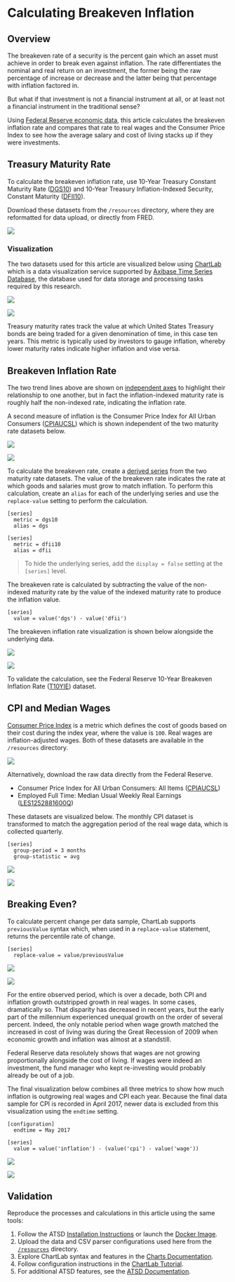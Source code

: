 # Calculating Breakeven Inflation

## Overview

The breakeven rate of a security is the percent gain which an asset must achieve in order to break even against inflation. The rate differentiates the nominal and real return on an investment, the former being the raw percentage of increase or decrease and the latter being that percentage with inflation factored in.

But what if that investment is not a financial instrument at all, or at least not a financial instrument in the traditional sense?

Using [Federal Reserve economic data](https://fred.stlouisfed.org/), this article calculates the breakeven inflation rate and compares that rate to real wages and the Consumer Price Index to see how the average salary and cost of living stacks up if they were investments.

## Treasury Maturity Rate

To calculate the breakeven inflation rate, use 10-Year Treasury Constant Maturity Rate ([DGS10](https://fred.stlouisfed.org/series/DGS10)) and 10-Year Treasury Inflation-Indexed Security, Constant Maturity ([DFII10](https://fred.stlouisfed.org/series/DFII10)).

Download these datasets from the `/resources` directory, where they are reformatted for data upload, or directly from FRED.

[![](./images/button-download.png)](./resources/README.md)

### Visualization

The two datasets used for this article are visualized below using [ChartLab](https://github.com/axibase/charts/blob/master/README.md) which is a data visualization service supported by [Axibase Time Series Database](https://axibase.com/docs/atsd/), the database used for data storage and processing tasks required by this research.

![](./images/maturity-rate-raw.png)

[![](./images/button.png)](https://apps.axibase.com/chartlab/4cb24313)

Treasury maturity rates track the value at which United States Treasury bonds are being traded for a given denomination of time, in this case ten years. This metric is typically used by investors to gauge inflation, whereby lower maturity rates indicate higher inflation and vise versa.

## Breakeven Inflation Rate

The two trend lines above are shown on [independent axes](https://github.com/axibase/charts/blob/master/widgets/time-chart/README.md#dual-axis) to highlight their relationship to one another, but in fact the inflation-indexed maturity rate is roughly half the non-indexed rate, indicating the inflation rate.

A second measure of inflation is the Consumer Price Index for All Urban Consumers ([CPIAUCSL](https://fred.stlouisfed.org/series/CPIAUCSL)) which is shown independent of the two maturity rate datasets below.

![](./images/maturity-and-inflation.png)

[![](./images/button.png)](https://apps.axibase.com/chartlab/3788ec10)

To calculate the breakeven rate, create a [derived series](../../tutorials/add-calculated-value/README.md) from the two maturity rate datasets. The value of the breakeven rate indicates the rate at which goods and salaries must grow to match inflation. To perform this calculation, create an `alias` for each of the underlying series and use the `replace-value` setting to perform the calculation.

```ls
[series]
  metric = dgs10
  alias = dgs
  
[series]
  metric = dfii10
  alias = dfii
```

> To hide the underlying series, add the `display = false` setting at the `[series]` level.

The breakeven rate is calculated by subtracting the value of the non-indexed maturity rate by the value of the indexed maturity rate to produce the inflation value.

```ls
[series]
  value = value('dgs') - value('dfii')
```

The breakeven inflation rate visualization is shown below alongside the underlying data.

![](./images/breakeven.png)

[![](./images/button.png)](https://apps.axibase.com/chartlab/78a12181)

To validate the calculation, see the Federal Reserve 10-Year Breakeven Inflation Rate ([T10YIE](https://fred.stlouisfed.org/series/T10YIE)) dataset.

## CPI and Median Wages

[Consumer Price Index](../../research/analysis/cpi-ppi.png) is a metric which defines the cost of goods based on their cost during the index year, where the value is `100`. Real wages are inflation-adjusted wages. Both of these datasets are available in the `/resources` directory.

[![](./images/button-download.png)](./resources/README.md)

Alternatively, download the raw data directly from the Federal Reserve.

* Consumer Price Index for All Urban Consumers: All Items ([CPIAUCSL](https://fred.stlouisfed.org/series/CPIAUCSL))
* Employed Full Time: Median Usual Weekly Real Earnings ([LES1252881600Q](https://fred.stlouisfed.org/series/LES1252881600Q))

These datasets are visualized below. The monthly CPI dataset is transformed to match the aggregation period of the real wage data, which is collected quarterly.

```ls
[series]
  group-period = 3 months
  group-statistic = avg
```

![](./images/cpi-and-wages.png)

[![](./images/button.png)](https://apps.axibase.com/chartlab/aa6d135d)

<!-- markdownlint-disable MD026 -->

## Breaking Even?

<!-- markdownlint-enable MD026 -->

To calculate percent change per data sample, ChartLab supports `previousValue` syntax which, when used in a `replace-value` statement, returns the percentile rate of change.

```ls
[series]
  replace-value = value/previousValue
```

![](./images/cpi-wage-inflation.png)

[![](./images/button.png)](https://apps.axibase.com/chartlab/c79abd79)

For the entire observed period, which is over a decade, both CPI and inflation growth outstripped growth in real wages. In some cases, dramatically so. That disparity has decreased in recent years, but the early part of the millennium experienced unequal growth on the order of several percent. Indeed, the only notable period when wage growth matched the increased in cost of living was during the Great Recession of 2009 when economic growth and inflation was almost at a standstill.

<!-- markdownlint-disable MD102 -->

Federal Reserve data resolutely shows that wages are not growing proportionally alongside the cost of living. If wages were indeed an investment, the fund manager who kept re-investing would probably already be out of a job.

<!-- markdownlint-enable MD102 -->

The final visualization below combines all three metrics to show how much inflation is outgrowing real wages and CPI each year. Because the final data sample for CPI is recorded in April 2017, newer data is excluded from this visualization using the `endtime` setting.

```ls
[configuration]
  endtime = May 2017

[series]
  value = value('inflation') - (value('cpi') - value('wage'))
```

![](./images/inflation-growth.png)

[![](./images/button.png)](https://apps.axibase.com/chartlab/08c0d788)

## Validation

Reproduce the processes and calculations in this article using the same tools:

1. Follow the ATSD [Installation Instructions](https://axibase.com/docs/atsd/installation/) or launch the [Docker Image](https://axibase.com/docs/atsd/installation/docker.html).
1. Upload the data and CSV parser configurations used here from the [`/resources`](./resources/README.md) directory.
1. Explore ChartLab syntax and features in the [Charts Documentation](https://github.com/axibase/charts/blob/master/README.md).
1. Follow configuration instructions in the [ChartLab Tutorial](../../tutorials/chartlab.md).
1. For additional ATSD features, see the [ATSD Documentation](https://axibase.com/docs/atsd/).